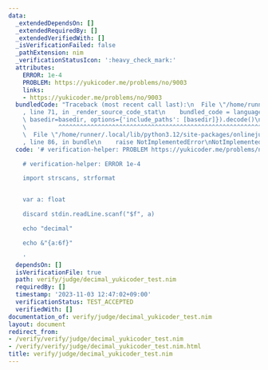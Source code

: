 ```yaml
---
data:
  _extendedDependsOn: []
  _extendedRequiredBy: []
  _extendedVerifiedWith: []
  _isVerificationFailed: false
  _pathExtension: nim
  _verificationStatusIcon: ':heavy_check_mark:'
  attributes:
    ERROR: 1e-4
    PROBLEM: https://yukicoder.me/problems/no/9003
    links:
    - https://yukicoder.me/problems/no/9003
  bundledCode: "Traceback (most recent call last):\n  File \"/home/runner/.local/lib/python3.12/site-packages/onlinejudge_verify/documentation/build.py\"\
    , line 71, in _render_source_code_stat\n    bundled_code = language.bundle(stat.path,\
    \ basedir=basedir, options={'include_paths': [basedir]}).decode()\n          \
    \         ^^^^^^^^^^^^^^^^^^^^^^^^^^^^^^^^^^^^^^^^^^^^^^^^^^^^^^^^^^^^^^^^^^^^^^^^^^^^^^^^^\n\
    \  File \"/home/runner/.local/lib/python3.12/site-packages/onlinejudge_verify/languages/nim.py\"\
    , line 86, in bundle\n    raise NotImplementedError\nNotImplementedError\n"
  code: '# verification-helper: PROBLEM https://yukicoder.me/problems/no/9003

    # verification-helper: ERROR 1e-4

    import strscans, strformat


    var a: float

    discard stdin.readLine.scanf("$f", a)

    echo "decimal"

    echo &"{a:6f}"

    '
  dependsOn: []
  isVerificationFile: true
  path: verify/judge/decimal_yukicoder_test.nim
  requiredBy: []
  timestamp: '2023-11-03 12:47:02+09:00'
  verificationStatus: TEST_ACCEPTED
  verifiedWith: []
documentation_of: verify/judge/decimal_yukicoder_test.nim
layout: document
redirect_from:
- /verify/verify/judge/decimal_yukicoder_test.nim
- /verify/verify/judge/decimal_yukicoder_test.nim.html
title: verify/judge/decimal_yukicoder_test.nim
---
```

